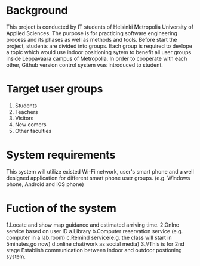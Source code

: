 Background
===========
This project is conducted by IT students of Helsinki Metropolia University of Applied Sciences. The purpose is for practicing software engineering process and its phases as well as methods and tools. Before start the project, students are divided into groups. Each group is required to devlope a topic which would use indoor positioning sytem to benefit all user groups inside Leppavaara campus of Metropolia. In order to cooperate with each other, Github version control system was introduced to student.



Target user groups
==================

1. Students
2. Teachers
3. Visitors
4. New comers
5. Other faculties


System requirements
=============================================

This system will utilize existed Wi-Fi network, user's smart phone and a well designed application for different smart phone user groups. (e.g. Windows phone, Android and IOS phone)

Fuction of the system
=====================

1.Locate and show map guidance and estimated arriving time.
2.Onlne service based on user ID 
a.Library 
b.Computer reservation service (e.g. computer in a lab.room)
c.Remind service(e.g. the class will start in 5minutes,go now)
d.online chat(work as social media)
3.//This is for 2nd stage
Establish communication between indoor and outdoor postioning system.
